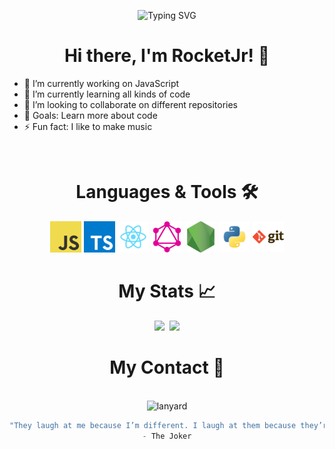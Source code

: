 <p align="center">
<img src="https://readme-typing-svg.demolab.com?font=Fira+Code&pause=1000&color=70A4FC&center=true&width=435&lines=We+all+go+a+little+mad+sometimes" alt="Typing SVG" /></img>
</p>

<h1 align="center"> Hi there, I'm RocketJr! 👋 </h1>

- 🔭 I’m currently working on JavaScript
- 🌱 I’m currently learning all kinds of code
- 👯 I’m looking to collaborate on different repositories 
- 🥅 Goals: Learn more about code
- ⚡ Fun fact: I like to make music

<br />

<h1 align="center"> Languages & Tools 🛠️ </h1>

<p align="center">
<code><img height="50" src="https://raw.githubusercontent.com/github/explore/80688e429a7d4ef2fca1e82350fe8e3517d3494d/topics/javascript/javascript.png"></code>
<code><img height="50" src="https://raw.githubusercontent.com/github/explore/80688e429a7d4ef2fca1e82350fe8e3517d3494d/topics/typescript/typescript.png"></code>
<code><img height="50" src="https://raw.githubusercontent.com/github/explore/80688e429a7d4ef2fca1e82350fe8e3517d3494d/topics/react/react.png"></code>
<code><img height="50" src="https://raw.githubusercontent.com/github/explore/5c058a388828bb5fde0bcafd4bc867b5bb3f26f3/topics/graphql/graphql.png"></code>
<code><img height="50" src="https://raw.githubusercontent.com/github/explore/80688e429a7d4ef2fca1e82350fe8e3517d3494d/topics/nodejs/nodejs.png"></code>
<code><img height="50" src="https://raw.githubusercontent.com/github/explore/80688e429a7d4ef2fca1e82350fe8e3517d3494d/topics/python/python.png"></code>
<code><img height="50" src="https://raw.githubusercontent.com/github/explore/80688e429a7d4ef2fca1e82350fe8e3517d3494d/topics/git/git.png"></code>

<h1 align="center"> My Stats 📈 </h1>

<p align="center">
<img width=351 src="https://github-readme-stats.vercel.app/api?username=RocketJr&theme=tokyonight&show_icons=true&count_private=true">&nbsp;
<img  width=346 src="https://github-readme-stats.vercel.app/api/top-langs?username=RocketJr&layout=compact&theme=tokyonight&custom_title=Top&nbsp;Languages"/><br>

<h1 align="center"> My Contact 📝 </h1>

<p align="center">
<br><img src="https://lanyard.cnrad.dev/api/459106695612989440" alt="lanyard"></img><br>
</p>

<div align="center">

```scala
"They laugh at me because I’m different. I laugh at them because they’re all the same."
- The Joker
```
</div>
